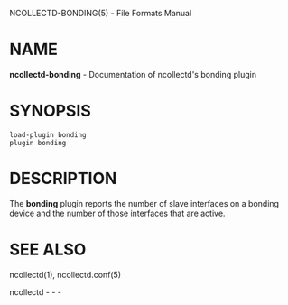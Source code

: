 NCOLLECTD-BONDING(5) - File Formats Manual

# NAME

**ncollectd-bonding** - Documentation of ncollectd's bonding plugin

# SYNOPSIS

	load-plugin bonding
	plugin bonding

# DESCRIPTION

The **bonding** plugin reports the number of slave interfaces on
a bonding device and the number of those interfaces that are active.

# SEE ALSO

ncollectd(1),
ncollectd.conf(5)

ncollectd - - -

